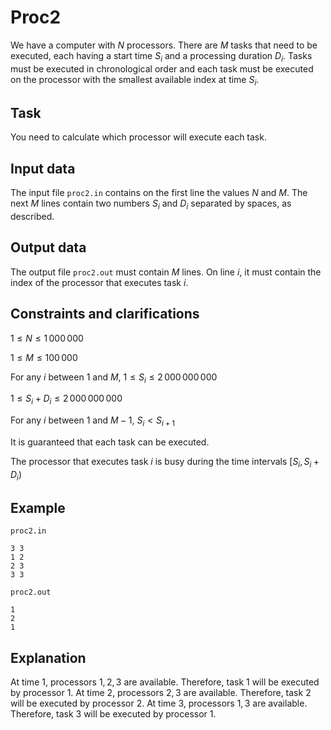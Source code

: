 # Proc2

We have a computer with $N$ processors. There are $M$ tasks that need to be executed, each having a start time $S_i$ and a processing duration $D_i$. Tasks must be executed in chronological order and each task must be executed on the processor with the smallest available index at time $S_i$.

## Task

You need to calculate which processor will execute each task.

## Input data

The input file `proc2.in` contains on the first line the values $N$ and $M$. The next $M$ lines contain two numbers $S_i$ and $D_i$ separated by spaces, as described.

## Output data

The output file `proc2.out` must contain $M$ lines. On line $i$, it must contain the index of the processor that executes task $i$.

## Constraints and clarifications

$1 \leq N \leq 1\,000\,000$

$1 \leq M \leq 100\,000$

For any $i$ between $1$ and $M$, $1 \leq S_i \leq 2\,000\,000\,000$

$1 \leq S_i + D_i \leq 2\,000\,000\,000$

For any $i$ between $1$ and $M-1$, $S_i < S_{i+1}$

It is guaranteed that each task can be executed.

The processor that executes task $i$ is busy during the time intervals $[S_i, S_i + D_i)$

## Example

`proc2.in`
```
3 3
1 2
2 3
3 3
```

`proc2.out`
```
1
2
1
```

## Explanation

At time $1$, processors $1, 2, 3$ are available. Therefore, task $1$ will be executed by processor $1$. At time $2$, processors $2, 3$ are available. Therefore, task $2$ will be executed by processor $2$. At time $3$, processors $1, 3$ are available. Therefore, task $3$ will be executed by processor $1$.
